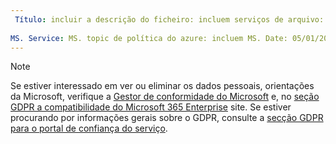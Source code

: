 ```yaml
---
 Título: incluir a descrição do ficheiro: incluem serviços de arquivo: autor de política do azure: eross msft
 
MS. Service: MS. topic de política do azure: incluem MS. Date: 05/01/2018 MS. Author: lizross MS. Custom: ficheiro de inclusão
---
```


>[!Note]
>Se estiver interessado em ver ou eliminar os dados pessoais, orientações da Microsoft, verifique a [Gestor de conformidade do Microsoft](https://servicetrust.microsoft.com/ComplianceManager) e, no [seção GDPR a compatibilidade do Microsoft 365 Enterprise](https://docs.microsoft.com/en-us/microsoft-365/compliance/gdpr) site. Se estiver procurando por informações gerais sobre o GDPR, consulte a [secção GDPR para o portal de confiança do serviço](https://servicetrust.microsoft.com/ViewPage/GDPRGetStarted).